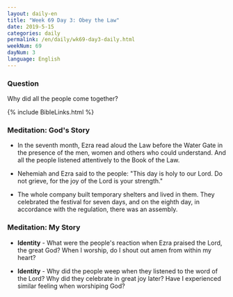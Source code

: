 ```yaml
---
layout: daily-en
title: "Week 69 Day 3: Obey the Law"
date: 2019-5-15 
categories: daily
permalink: /en/daily/wk69-day3-daily.html
weekNum: 69
dayNum: 3
language: English
---
```


### Question     
Why did all the people come together?

{% include BibleLinks.html %} 

### Meditation: God's Story   
+ In the seventh month, Ezra read aloud the Law before the Water Gate in the presence of the men, women and others who could understand. And all the people listened attentively to the Book of the Law. 

+ Nehemiah and Ezra said to the people: "This day is holy to our Lord. Do not grieve, for the joy of the Lord is your strength." 

+ The whole company built temporary shelters and lived in them. They celebrated the festival for seven days, and on the eighth day, in accordance with the regulation, there was an assembly. 

### Meditation: My Story   
+ **Identity** - What were the people's reaction when Ezra praised the Lord, the great God? When I worship, do I shout out amen from within my heart? 

+ **Identity** - Why did the people weep when they listened to the word of the Lord? Why did they celebrate in great joy later? Have I experienced similar feeling when worshiping God? 
